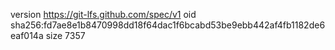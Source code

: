 version https://git-lfs.github.com/spec/v1
oid sha256:fd7ae8e1b8470998dd18f64dac1f6bcabd53be9ebb442af4fb1182de6eaf014a
size 7357
